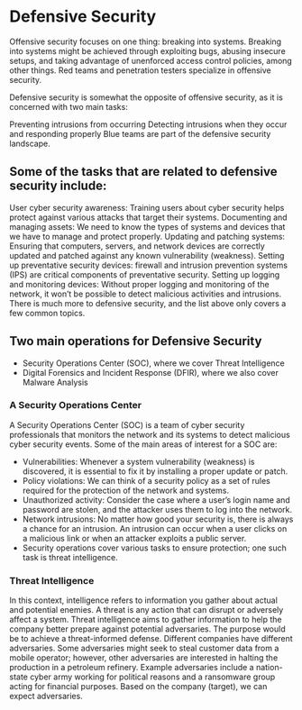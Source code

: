 #  Defensive Security

Offensive security focuses on one thing: breaking into systems. Breaking into systems might be achieved through exploiting bugs, abusing insecure setups, and taking advantage of unenforced access control policies, among other things.
Red teams and penetration testers specialize in offensive security.

Defensive security is somewhat the opposite of offensive security, as it is concerned with two main tasks:

Preventing intrusions from occurring
Detecting intrusions when they occur and responding properly
Blue teams are part of the defensive security landscape.

##  Some of the tasks that are related to defensive security include:

User cyber security awareness: Training users about cyber security helps protect against various attacks that target their systems.
Documenting and managing assets: We need to know the types of systems and devices that we have to manage and protect properly.
Updating and patching systems: Ensuring that computers, servers, and network devices are correctly updated and patched against any known vulnerability (weakness).
Setting up preventative security devices: firewall and intrusion prevention systems (IPS) are critical components of preventative security.
Setting up logging and monitoring devices: Without proper logging and monitoring of the network, it won’t be possible to detect malicious activities and intrusions.
There is much more to defensive security, and the list above only covers a few common topics.

##  Two main operations for Defensive Security

- Security Operations Center (SOC), where we cover Threat Intelligence
- Digital Forensics and Incident Response (DFIR), where we also cover Malware Analysis

###  A Security Operations Center
A Security Operations Center (SOC) is a team of cyber security professionals that monitors the network and its systems to detect malicious cyber security events.
Some of the main areas of interest for a SOC are:

- Vulnerabilities: Whenever a system vulnerability (weakness) is discovered, it is essential to fix it by installing a proper update or patch.
- Policy violations: We can think of a security policy as a set of rules required for the protection of the network and systems.
- Unauthorized activity: Consider the case where a user’s login name and password are stolen, and the attacker uses them to log into the network. 
- Network intrusions: No matter how good your security is, there is always a chance for an intrusion. An intrusion can occur when a user clicks on a malicious link or when an attacker exploits a public server.
- Security operations cover various tasks to ensure protection; one such task is threat intelligence.

###  Threat Intelligence
In this context, intelligence refers to information you gather about actual and potential enemies. A threat is any action that can disrupt or adversely affect a system.
Threat intelligence aims to gather information to help the company better prepare against potential adversaries. The purpose would be to achieve a threat-informed defense.
Different companies have different adversaries. Some adversaries might seek to steal customer data from a mobile operator; however, other adversaries are interested in halting the production in a petroleum refinery.
Example adversaries include a nation-state cyber army working for political reasons and a ransomware group acting for financial purposes. Based on the company (target), we can expect adversaries.
